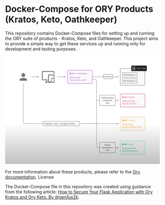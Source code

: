# Docker-Compose for ORY Products (Kratos, Keto, Oathkeeper)

This repository contains Docker-Compose files for setting up and running the ORY suite of products - Kratos, Keto, and Oathkeeper. This project aims to provide a simple way to get these services up and running only for development and testing purposes.

![Alt text](images/concept.jpg?raw=true "From youtube Ory")

For more information about these products, please refer to the [Ory documentation](https://www.ory.sh/docs/welcome).
License

The Docker-Compose file in this repository was created using guidance from the following article: [How to Secure Your Flask Application with Ory Kratos and Ory Keto. By @gen1us2k](https://hackernoon.com/how-to-secure-your-flask-application-with-ory-kratos-and-ory-keto/).